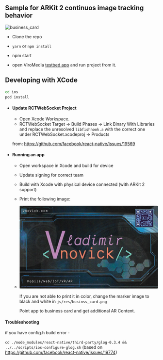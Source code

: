 ##  Sample for ARKit 2 continuos image tracking behavior

![business_card](./business_card.gif)

- Clone the repo

- `yarn` or `npm install`

- npm start

- open ViroMedia [testbed app](https://docs.viromedia.com/docs/develop-with-viro)
and run project from it.


## Developing with XCode


  ```bash
  cd ios
  pod install
  ```

- #### Update RCTWebSocket Project

  - Open Xcode Workspace.
  - RCTWebSocket Target -> Build Phases -> Link Binary With Libraries and replace the unresolved `libfishhook.a` with the correct one under RCTWebSocket.xcodeproj -> Products

  from: <https://github.com/facebook/react-native/issues/19569>


* #### Running an  app

  * Open workspace in Xcode and build for device

  * Update signing for correct team

  * Build with Xcode with physical device connected (with ARKit 2 support)

  * Print the following image:

  * ![business-card](js/res/business_card.png)

    If you are not able to print it in color, change the marker image to black and white in `js/res/businss_card.png`

    Point app to business card and get additional AR Content.


#### Troubleshooting

if you have config.h build error - 

`cd ./node_modules/react-native/third-party/glog-0.3.4 && ../../scripts/ios-configure-glog.sh` (based on https://github.com/facebook/react-native/issues/19774)